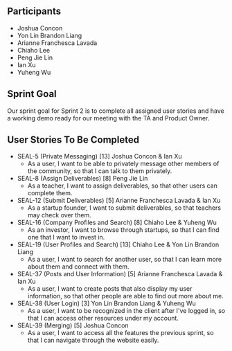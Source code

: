 ## Participants

* Joshua Concon
* Yon Lin Brandon Liang
* Arianne Franchesca Lavada
* Chiaho Lee
* Peng Jie Lin
* Ian Xu
* Yuheng Wu

## Sprint Goal

Our sprint goal for Sprint 2 is to complete all assigned user stories and have a working demo ready for our meeting with the TA and Product Owner.

## User Stories To Be Completed

* SEAL-5 (Private Messaging) [13] Joshua Concon & Ian Xu
  * As a user, I want to be able to privately message other members of the community, so that I can talk to them privately.
* SEAL-8 (Assign Deliverables) [8] Peng Jie Lin
  * As a teacher, I want to assign deliverables, so that other users can complete them.  
* SEAL-12 (Submit Deliverables) [5] Arianne Franchesca Lavada & Ian Xu
  * As a startup founder, I want to submit deliverables, so that teachers may check over them. 
* SEAL-16 (Company Profiles and Search) [8] Chiaho Lee & Yuheng Wu
  * As an investor, I want to browse through startups, so that I can find one that I want to invest in.
* SEAL-19 (User Profiles and Search) [13] Chiaho Lee & Yon Lin Brandon Liang
  * As a user, I want to search for another user, so that I can learn more about them and connect with them.
* SEAL-37 (Posts and User Information) [5] Arianne Franchesca Lavada & Ian Xu
  * As a user, I want to create posts that also display my user information, so that other people are able to find out more about me.
* SEAL-38 (User Login) [3] Yon Lin Brandon Liang & Yuheng Wu
  * As a user, I want to be recognized in the client after I've logged in, so that I can access other resources under my account.
* SEAL-39 (Merging) [5] Joshua Concon
  * As a user, I want to access all the features the previous sprint, so that I can navigate through the website easily.

  
